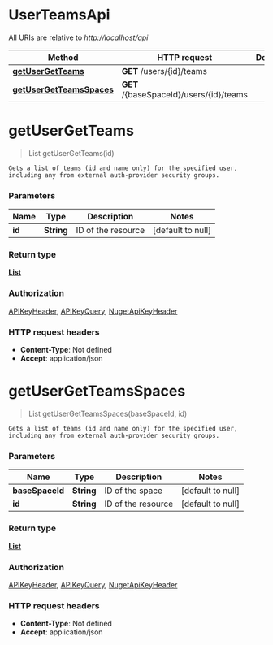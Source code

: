 # UserTeamsApi

All URIs are relative to *http://localhost/api*

Method | HTTP request | Description
------------- | ------------- | -------------
[**getUserGetTeams**](UserTeamsApi.md#getUserGetTeams) | **GET** /users/{id}/teams | 
[**getUserGetTeamsSpaces**](UserTeamsApi.md#getUserGetTeamsSpaces) | **GET** /{baseSpaceId}/users/{id}/teams | 


<a name="getUserGetTeams"></a>
# **getUserGetTeams**
> List getUserGetTeams(id)



    Gets a list of teams (id and name only) for the specified user, including any from external auth-provider security groups.

### Parameters

Name | Type | Description  | Notes
------------- | ------------- | ------------- | -------------
 **id** | **String**| ID of the resource | [default to null]

### Return type

[**List**](../model/ProjectedTeamReferenceDataItem.md)

### Authorization

[APIKeyHeader](../README.md#APIKeyHeader), [APIKeyQuery](../README.md#APIKeyQuery), [NugetApiKeyHeader](../README.md#NugetApiKeyHeader)

### HTTP request headers

- **Content-Type**: Not defined
- **Accept**: application/json

<a name="getUserGetTeamsSpaces"></a>
# **getUserGetTeamsSpaces**
> List getUserGetTeamsSpaces(baseSpaceId, id)



    Gets a list of teams (id and name only) for the specified user, including any from external auth-provider security groups.

### Parameters

Name | Type | Description  | Notes
------------- | ------------- | ------------- | -------------
 **baseSpaceId** | **String**| ID of the space | [default to null]
 **id** | **String**| ID of the resource | [default to null]

### Return type

[**List**](../model/ProjectedTeamReferenceDataItem.md)

### Authorization

[APIKeyHeader](../README.md#APIKeyHeader), [APIKeyQuery](../README.md#APIKeyQuery), [NugetApiKeyHeader](../README.md#NugetApiKeyHeader)

### HTTP request headers

- **Content-Type**: Not defined
- **Accept**: application/json

